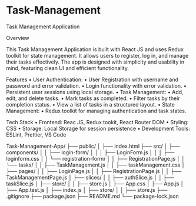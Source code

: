 # Task-Management

Task Management Application

Overview

This Task Management Application is built with React JS and uses Redux toolkit for state management. It allows users to register, log in, and manage their tasks effectively. The app is designed with simplicity and usability in mind, featuring clean UI and efficient functionality.

Features
	•	User Authentication:
	   •	User Registration with username and password and error validation.
	   •	Login functionality with error validation.
	   •	Persistent user sessions using local storage.
	•	Task Management:
	   •	Add, edit, and delete tasks.
	   •	Mark tasks as completed.
   	   •	Filter tasks by their completion status.
	   •	View a list of tasks in a structured layout.
       •	State Management:
	   •	Redux toolkit for managing authentication and task states.

Tech Stack
	•	Frontend: Reac JS, Redux tookit, React Router DOM
	•	Styling: CSS
	•	Storage: Local Storage for session persistence
	•	Development Tools: ESLint, Prettier, VS Code

Task-Management-App/
├── public/
│   ├── index.html
├── src/
│   ├── components/
│   │   ├── login-form/
│   │   │   ├── LoginForm.js
│   │   │   ├── loginform.css
│   │   └── registration-form/
│   │       ├── RegistrationPage.js
│   │   └── tasks/
│   │       ├── TaskManagement.js
│   │       ├── taskManagement.css
│   ├── pages/
│   │   ├── LoginPage.js
│   │   ├── RegistrationPage.js
│   │   ├── TaskManagementPage.js
│   ├── slices/
│   │   ├── authSlice.js
│   │   ├── taskSlice.js
│   ├── store/
│   │   ├── store.js
│   ├── App.css
│   ├── App.js
│   ├── App.test.js
│   ├── index.js
│   ├── store/
│   │   ├── store.js
├── .gitignore
├── package.json
├── README.md
└── package-lock.json

